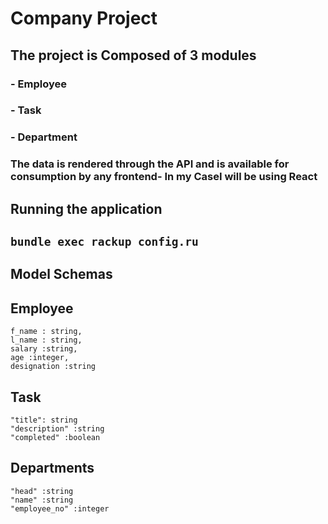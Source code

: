 # Company  Project
## The project is Composed of 3 modules
### - Employee
### - Task
### - Department

### The data is rendered through the API and is available for consumption by any frontend- In my CaseI will be using React

## Running the application 

## ` bundle exec rackup config.ru `

## Model Schemas
## Employee

 ```
 f_name : string,
 l_name : string,
 salary :string,
 age :integer,
 designation :string 
 ```

 ## Task

 ``` 
"title": string
"description" :string
"completed" :boolean 
  ```
  ## Departments

``` 
"head" :string
"name" :string
"employee_no" :integer 
```





